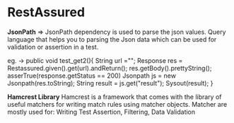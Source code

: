 # RestAssured

**JsonPath** => JsonPath dependency is used to parse the json values. Query language that helps you to parsing the Json data which can be used for validation or assertion in a test.

eg. -> public void test_get2(){
  String url ="";
  Response res = Restassured.given().get(url).andReturn();
  res.getBody().prettyString();
  asserTrue(response.getStatus == 200)
  Jsonpath js = new Jsonpath(res.toString);
  String result = js.get("result");
  Sysout(result);
}


**Hamcrest Library**
Hamcrest is a framework that comes with the library of useful matchers for writing match rules using matcher objects. Matcher are mostly used for:
Writing Test Assertion, Filtering, Data Validation
